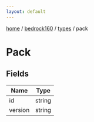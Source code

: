 ```yaml
---
layout: default
---
```


[home](/)  /  [bedrock160](/protocol/bedrock160)  /  [types](/protocol/bedrock160/types)  /  pack

# Pack

## Fields

Name | Type
---|---
id | string
version | string

